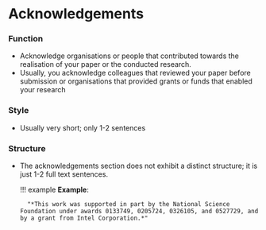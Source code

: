 # Acknowledgements


### Function

* Acknowledge organisations or people that contributed towards the realisation of your paper or the conducted research.
* Usually, you acknowledge colleagues that reviewed your paper before submission or organisations that provided grants or funds that enabled your research


### Style

* Usually very short; only 1-2 sentences

### Structure

* The acknowledgements section does not exhibit a distinct structure; it is just 1-2 full text sentences.


    !!! example
        **Example**:

        "*This work was supported in part by the National Science Foundation under awards 0133749, 0205724, 0326105, and 0527729, and by a grant from Intel Corporation.*"

